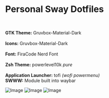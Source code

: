 # Personal Sway Dotfiles
<br>

**GTK Theme:** Gruvbox-Material-Dark <br>  
**Icons:** Gruvbox-Material-Dark <br>  
**Font:** FiraCode Nerd Font <br>  
**Zsh Theme:** powerlevel10k *pure* <br>  
**Application Launcher:** tofi *(wofi powermenu)* <br>
**SWWW:** Module built into waybar <br>

![Image](https://github.com/user-attachments/assets/d6707267-7bc0-425a-a1a3-9af5798b629d)
![Image](https://github.com/user-attachments/assets/dd8ca5bb-9a37-4779-a981-31a0105c0a2b)
![Image](https://github.com/user-attachments/assets/68e7559a-02fb-4177-a909-3e844ad5b0bb)
